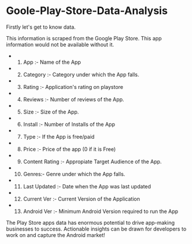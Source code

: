 # Goole-Play-Store-Data-Analysis

Firstly let's get to know data.  

This information is scraped from the Google Play Store. This app information would not be available without it.

- 1) App :- Name of the App
- 2) Category :- Category under which the App falls.
- 3) Rating :- Application's rating on playstore
- 4) Reviews :- Number of reviews of the App.
- 5) Size :- Size of the App.
- 6) Install :- Number of Installs of the App
- 7) Type :- If the App is free/paid
- 8) Price :- Price of the app (0 if it is Free)
- 9) Content Rating :- Appropiate Target Audience of the App.
- 10) Genres:- Genre under which the App falls.
- 11) Last Updated :- Date when the App was last updated
- 12) Current Ver :- Current Version of the Application
- 13) Android Ver :- Minimum Android Version required to run the App


The Play Store apps data has enormous potential to drive app-making businesses to success. Actionable insights can be drawn for developers to work on and capture the Android market!

